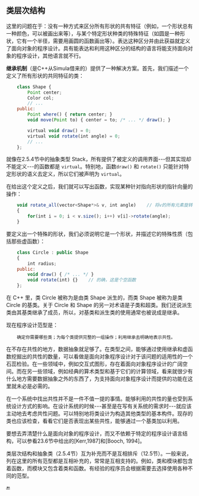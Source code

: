 ## 类层次结构

这里的问题在于：没有一种方式来区分所有形状的共有特征（例如，一个形状总有一种颜色，可以被画出来等），与某个特定形状种类的特殊特征（如圆是一种形状，它有一个半径，需要用画圆的函数画出等）。表达这种区分并由此获益就定义了面向对象的程序设计。具有能表达和利用这种区分的结构的语言将能支持面向对象的程序设计，其他语言就不行。

**继承机制**（是C++从Simula借来的）提供了一种解决方案。首先，我们描述一个定义了所有形状的共同特征的类：

```javascript
    class Shape {
        Point center;
        Color col;
        // ...
    public:
        Point where() { return center; }
        void move(Point to) { center = to; /* ... */ draw(); }

        virtual void draw() = 0;
        virtual void rotate(int angle) = 0;
        // ...
    };
```

就像在2.5.4节中的抽象类型 Stack，所有提供了被定义的调用界面---但其实现却不能定义---的函数都是 `virtual`。特别地，函数`draw()` 和 `rotate()` 只能针对特定形状的语义去定义，所以它们被声明为 `virtual`。

在给出这个定义之后，我们就可以写出函数，实现某种针对指向形状的指针向量的操作：

```javascript
    void rotate_all(vector<Shape*>& v, int angle)    // 将v的所有元素旋转angle度
    {
        for(int i = 0; i < v.size(); i++) v[i]->rotate(angle);
    }
```

要定义出一个特殊的形状，我们必须说明它是一个形状，并描述它的特殊性质（包括那些虚函数）：

```javascript
    class Circle : public Shape
    {
        int radius;
    public:
        void draw() { /* ... */ }
        void rotate(int) {}    // 的确，这是个空函数
    };
```

在 C++ 里，类 Circle 被称为是由类 Shape 派生的，而类 Shape 被称为是类 Circle 的基类。关于 Circle 和 Shape 的另一对术语是子类和超类。我们还说派生类由其基类继承了成员，所以，对基类和派生类的使用通常也被说成是继承。

现在程序设计范型是：

```
    确定你需要哪些类；为每个类提供完整的一组操作；利用继承去明确地表示共性。
```

在不存在共性的地方，数据抽象就足够了。在类型之间，能够通过使用继承和虚函数挖掘出的共性的数量，可以看做是面向对象程序设计对于该问题的适用性的一个石蕊检验。在一些领域中，例如交互式图形，存在着面向对象程序设计的广阔空间。而在另一些领域，例如经典的算术类型和基于它们的计算领域，看来就很少有什么地方需要数据抽象之外的东西了，为支持面向对象程序设计而提供的功能在这里就未必是必需的。

在一个系统中找出共性并不是一件不值一提的事情。能够利用的共性的量也受到系统设计方式的影响。在设计系统的时候---甚至是在写有关系统的需求时---就应该主动地去考虑共性问题。可以特别地将类设计为构造其他类型的基本构件。现存的类也应该检查，看看它们是否表现出某些共性，能够通过一个基类加以利用。

要想去弄清楚什么是面向对象的程序设计，而又不依赖于特定的程序设计语言结构，可以参看23.6节中给出的\[Kerr,1987\]和\[Booch, 1994\]。

类层次结构和抽象类（2.5.4节）互为补充而不是互相排斥（12.5节）。一般来说，列在这里的所有范型都是互相补充的，常常是互相支持的。例如，类和模块都包含着函数，而模块又包含着类和函数。有经验的程序员会根据需要去选择使用各种不同的范型。

🔚

